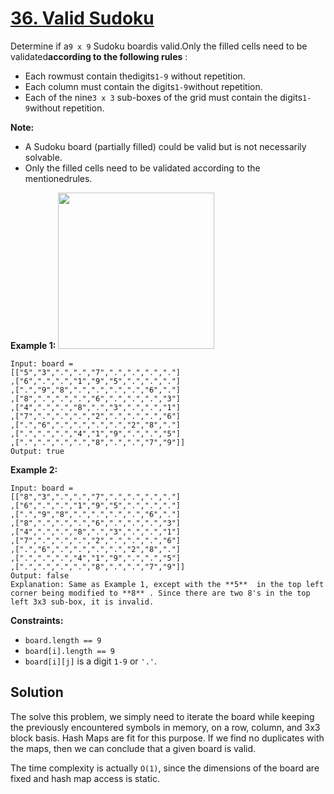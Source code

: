 # [36. Valid Sudoku](https://leetcode.com/problems/valid-sudoku/description/?envType=daily-question&envId=2025-08-30)

Determine if a<code>9 x 9</code> Sudoku boardis valid.Only the filled cells need to be validated**according to the following rules** :

- Each rowmust contain thedigits<code>1-9</code> without repetition.
- Each column must contain the digits<code>1-9</code>without repetition.
- Each of the nine<code>3 x 3</code> sub-boxes of the grid must contain the digits<code>1-9</code>without repetition.

**Note:**

- A Sudoku board (partially filled) could be valid but is not necessarily solvable.
- Only the filled cells need to be validated according to the mentionedrules.

**Example 1:**
<img src="https://upload.wikimedia.org/wikipedia/commons/thumb/f/ff/Sudoku-by-L2G-20050714.svg/250px-Sudoku-by-L2G-20050714.svg.png" style="height: 250px; width: 250px;">

```
Input: board = 
[["5","3",".",".","7",".",".",".","."]
,["6",".",".","1","9","5",".",".","."]
,[".","9","8",".",".",".",".","6","."]
,["8",".",".",".","6",".",".",".","3"]
,["4",".",".","8",".","3",".",".","1"]
,["7",".",".",".","2",".",".",".","6"]
,[".","6",".",".",".",".","2","8","."]
,[".",".",".","4","1","9",".",".","5"]
,[".",".",".",".","8",".",".","7","9"]]
Output: true
```

**Example 2:**

```
Input: board = 
[["8","3",".",".","7",".",".",".","."]
,["6",".",".","1","9","5",".",".","."]
,[".","9","8",".",".",".",".","6","."]
,["8",".",".",".","6",".",".",".","3"]
,["4",".",".","8",".","3",".",".","1"]
,["7",".",".",".","2",".",".",".","6"]
,[".","6",".",".",".",".","2","8","."]
,[".",".",".","4","1","9",".",".","5"]
,[".",".",".",".","8",".",".","7","9"]]
Output: false
Explanation: Same as Example 1, except with the **5**  in the top left corner being modified to **8** . Since there are two 8's in the top left 3x3 sub-box, it is invalid.
```

**Constraints:**

- <code>board.length == 9</code>
- <code>board[i].length == 9</code>
- <code>board[i][j]</code> is a digit <code>1-9</code> or <code>'.'</code>.

## Solution

The solve this problem, we simply need to iterate the board while keeping the previously encountered symbols in memory,
on a row, column, and 3x3 block basis. Hash Maps are fit for this purpose. If we find no duplicates with the maps, then
we can conclude that a given board is valid.

The time complexity is actually `O(1)`, since the dimensions of the board are fixed and hash map access is static.